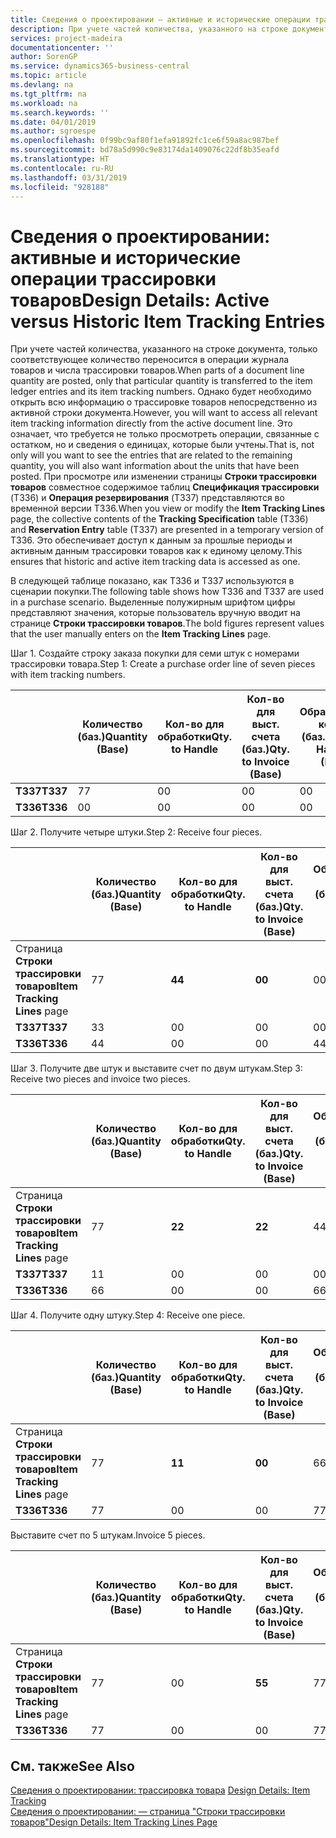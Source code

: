 ```yaml
---
title: Сведения о проектировании — активные и исторические операции трассировки товаров | Документы Майкрософт
description: При учете частей количества, указанного на строке документа, только соответствующее количество переносится в операции журнала товаров и числа трассировки товаров. Однако будет необходимо открыть всю информацию о трассировке товаров непосредственно из активной строки документа. Это означает, что требуется не только просмотреть операции, связанные с остатком, но и сведения о единицах, которые были учтены. При просмотре или изменении страницы **Строки трассировки товаров** совместное содержимое таблиц **Спецификация трассировки** (T336) и **Операция резервирования** (T337) представляются во временной версии T336. Это обеспечивает доступ к данным за прошлые периоды и активным данным трассировки товаров как к единому целому.
services: project-madeira
documentationcenter: ''
author: SorenGP
ms.service: dynamics365-business-central
ms.topic: article
ms.devlang: na
ms.tgt_pltfrm: na
ms.workload: na
ms.search.keywords: ''
ms.date: 04/01/2019
ms.author: sgroespe
ms.openlocfilehash: 0f99bc9af80f1efa91892fc1ce6f59a8ac987bef
ms.sourcegitcommit: bd78a5d990c9e83174da1409076c22df8b35eafd
ms.translationtype: HT
ms.contentlocale: ru-RU
ms.lasthandoff: 03/31/2019
ms.locfileid: "928188"
---
```

# <a name="design-details-active-versus-historic-item-tracking-entries"></a><span data-ttu-id="65210-107">Сведения о проектировании: активные и исторические операции трассировки товаров</span><span class="sxs-lookup"><span data-stu-id="65210-107">Design Details: Active versus Historic Item Tracking Entries</span></span>
<span data-ttu-id="65210-108">При учете частей количества, указанного на строке документа, только соответствующее количество переносится в операции журнала товаров и числа трассировки товаров.</span><span class="sxs-lookup"><span data-stu-id="65210-108">When parts of a document line quantity are posted, only that particular quantity is transferred to the item ledger entries and its item tracking numbers.</span></span> <span data-ttu-id="65210-109">Однако будет необходимо открыть всю информацию о трассировке товаров непосредственно из активной строки документа.</span><span class="sxs-lookup"><span data-stu-id="65210-109">However, you will want to access all relevant item tracking information directly from the active document line.</span></span> <span data-ttu-id="65210-110">Это означает, что требуется не только просмотреть операции, связанные с остатком, но и сведения о единицах, которые были учтены.</span><span class="sxs-lookup"><span data-stu-id="65210-110">That is, not only will you want to see the entries that are related to the remaining quantity, you will also want information about the units that have been posted.</span></span> <span data-ttu-id="65210-111">При просмотре или изменении страницы **Строки трассировки товаров** совместное содержимое таблиц **Спецификация трассировки** (T336) и **Операция резервирования** (T337) представляются во временной версии T336.</span><span class="sxs-lookup"><span data-stu-id="65210-111">When you view or modify the **Item Tracking Lines** page, the collective contents of the **Tracking Specification** table (T336) and **Reservation Entry** table (T337) are presented in a temporary version of T336.</span></span> <span data-ttu-id="65210-112">Это обеспечивает доступ к данным за прошлые периоды и активным данным трассировки товаров как к единому целому.</span><span class="sxs-lookup"><span data-stu-id="65210-112">This ensures that historic and active item tracking data is accessed as one.</span></span>  

 <span data-ttu-id="65210-113">В следующей таблице показано, как T336 и T337 используются в сценарии покупки.</span><span class="sxs-lookup"><span data-stu-id="65210-113">The following table shows how T336 and T337 are used in a purchase scenario.</span></span> <span data-ttu-id="65210-114">Выделенные полужирным шрифтом цифры представляют значения, которые пользователь вручную вводит на странице **Строки трассировки товаров**.</span><span class="sxs-lookup"><span data-stu-id="65210-114">The bold figures represent values that the user manually enters on the **Item Tracking Lines** page.</span></span>  

 <span data-ttu-id="65210-115">Шаг 1. Создайте строку заказа покупки для семи штук с номерами трассировки товара.</span><span class="sxs-lookup"><span data-stu-id="65210-115">Step 1: Create a purchase order line of seven pieces with item tracking numbers.</span></span>  

||<span data-ttu-id="65210-116">**Количество (баз.)**</span><span class="sxs-lookup"><span data-stu-id="65210-116">**Quantity (Base)**</span></span>|<span data-ttu-id="65210-117">**Кол-во для обработки**</span><span class="sxs-lookup"><span data-stu-id="65210-117">**Qty. to Handle**</span></span>|<span data-ttu-id="65210-118">**Кол-во для выст. счета (баз.)**</span><span class="sxs-lookup"><span data-stu-id="65210-118">**Qty. to Invoice (Base)**</span></span>|<span data-ttu-id="65210-119">**Обработанное кол-во (баз.)**</span><span class="sxs-lookup"><span data-stu-id="65210-119">**Quantity Handled (Base)**</span></span>|<span data-ttu-id="65210-120">**Кол-во по выст. счетам (баз.)**</span><span class="sxs-lookup"><span data-stu-id="65210-120">**Quantity Invoiced (Base)**</span></span>|  
|-|----------------------------------------------|--------------------------------------------|------------------------------------------------------|-------------------------------------------------------|--------------------------------------------------------|  
|<span data-ttu-id="65210-121">**T337**</span><span class="sxs-lookup"><span data-stu-id="65210-121">**T337**</span></span>|<span data-ttu-id="65210-122">7</span><span class="sxs-lookup"><span data-stu-id="65210-122">7</span></span>|<span data-ttu-id="65210-123">0</span><span class="sxs-lookup"><span data-stu-id="65210-123">0</span></span>|<span data-ttu-id="65210-124">0</span><span class="sxs-lookup"><span data-stu-id="65210-124">0</span></span>|<span data-ttu-id="65210-125">0</span><span class="sxs-lookup"><span data-stu-id="65210-125">0</span></span>|<span data-ttu-id="65210-126">0</span><span class="sxs-lookup"><span data-stu-id="65210-126">0</span></span>|  
|<span data-ttu-id="65210-127">**T336**</span><span class="sxs-lookup"><span data-stu-id="65210-127">**T336**</span></span>|<span data-ttu-id="65210-128">0</span><span class="sxs-lookup"><span data-stu-id="65210-128">0</span></span>|<span data-ttu-id="65210-129">0</span><span class="sxs-lookup"><span data-stu-id="65210-129">0</span></span>|<span data-ttu-id="65210-130">0</span><span class="sxs-lookup"><span data-stu-id="65210-130">0</span></span>|<span data-ttu-id="65210-131">0</span><span class="sxs-lookup"><span data-stu-id="65210-131">0</span></span>|<span data-ttu-id="65210-132">0</span><span class="sxs-lookup"><span data-stu-id="65210-132">0</span></span>|  

 <span data-ttu-id="65210-133">Шаг 2. Получите четыре штуки.</span><span class="sxs-lookup"><span data-stu-id="65210-133">Step 2: Receive four pieces.</span></span>  

||<span data-ttu-id="65210-134">**Количество (баз.)**</span><span class="sxs-lookup"><span data-stu-id="65210-134">**Quantity (Base)**</span></span>|<span data-ttu-id="65210-135">**Кол-во для обработки**</span><span class="sxs-lookup"><span data-stu-id="65210-135">**Qty. to Handle**</span></span>|<span data-ttu-id="65210-136">**Кол-во для выст. счета (баз.)**</span><span class="sxs-lookup"><span data-stu-id="65210-136">**Qty. to Invoice (Base)**</span></span>|<span data-ttu-id="65210-137">**Обработанное кол-во (баз.)**</span><span class="sxs-lookup"><span data-stu-id="65210-137">**Quantity Handled (Base)**</span></span>|<span data-ttu-id="65210-138">**Кол-во по выст. счетам (баз.)**</span><span class="sxs-lookup"><span data-stu-id="65210-138">**Quantity Invoiced (Base)**</span></span>|  
|-|----------------------------------------------|--------------------------------------------|------------------------------------------------------|-------------------------------------------------------|--------------------------------------------------------|  
|<span data-ttu-id="65210-139">Страница **Строки трассировки товаров**</span><span class="sxs-lookup"><span data-stu-id="65210-139">**Item Tracking Lines** page</span></span>|<span data-ttu-id="65210-140">7</span><span class="sxs-lookup"><span data-stu-id="65210-140">7</span></span>|<span data-ttu-id="65210-141">**4**</span><span class="sxs-lookup"><span data-stu-id="65210-141">**4**</span></span>|<span data-ttu-id="65210-142">**0**</span><span class="sxs-lookup"><span data-stu-id="65210-142">**0**</span></span>|<span data-ttu-id="65210-143">0</span><span class="sxs-lookup"><span data-stu-id="65210-143">0</span></span>|<span data-ttu-id="65210-144">0</span><span class="sxs-lookup"><span data-stu-id="65210-144">0</span></span>|  
|<span data-ttu-id="65210-145">**T337**</span><span class="sxs-lookup"><span data-stu-id="65210-145">**T337**</span></span>|<span data-ttu-id="65210-146">3</span><span class="sxs-lookup"><span data-stu-id="65210-146">3</span></span>|<span data-ttu-id="65210-147">0</span><span class="sxs-lookup"><span data-stu-id="65210-147">0</span></span>|<span data-ttu-id="65210-148">0</span><span class="sxs-lookup"><span data-stu-id="65210-148">0</span></span>|<span data-ttu-id="65210-149">0</span><span class="sxs-lookup"><span data-stu-id="65210-149">0</span></span>|<span data-ttu-id="65210-150">0</span><span class="sxs-lookup"><span data-stu-id="65210-150">0</span></span>|  
|<span data-ttu-id="65210-151">**T336**</span><span class="sxs-lookup"><span data-stu-id="65210-151">**T336**</span></span>|<span data-ttu-id="65210-152">4</span><span class="sxs-lookup"><span data-stu-id="65210-152">4</span></span>|<span data-ttu-id="65210-153">0</span><span class="sxs-lookup"><span data-stu-id="65210-153">0</span></span>|<span data-ttu-id="65210-154">0</span><span class="sxs-lookup"><span data-stu-id="65210-154">0</span></span>|<span data-ttu-id="65210-155">4</span><span class="sxs-lookup"><span data-stu-id="65210-155">4</span></span>|<span data-ttu-id="65210-156">0</span><span class="sxs-lookup"><span data-stu-id="65210-156">0</span></span>|  

 <span data-ttu-id="65210-157">Шаг 3. Получите две штук и выставите счет по двум штукам.</span><span class="sxs-lookup"><span data-stu-id="65210-157">Step 3: Receive two pieces and invoice two pieces.</span></span>  

||<span data-ttu-id="65210-158">**Количество (баз.)**</span><span class="sxs-lookup"><span data-stu-id="65210-158">**Quantity (Base)**</span></span>|<span data-ttu-id="65210-159">**Кол-во для обработки**</span><span class="sxs-lookup"><span data-stu-id="65210-159">**Qty. to Handle**</span></span>|<span data-ttu-id="65210-160">**Кол-во для выст. счета (баз.)**</span><span class="sxs-lookup"><span data-stu-id="65210-160">**Qty. to Invoice (Base)**</span></span>|<span data-ttu-id="65210-161">**Обработанное кол-во (баз.)**</span><span class="sxs-lookup"><span data-stu-id="65210-161">**Quantity Handled (Base)**</span></span>|<span data-ttu-id="65210-162">**Кол-во по выст. счетам (баз.)**</span><span class="sxs-lookup"><span data-stu-id="65210-162">**Quantity Invoiced (Base)**</span></span>|  
|-|----------------------------------------------|--------------------------------------------|------------------------------------------------------|-------------------------------------------------------|--------------------------------------------------------|  
|<span data-ttu-id="65210-163">Страница **Строки трассировки товаров**</span><span class="sxs-lookup"><span data-stu-id="65210-163">**Item Tracking Lines** page</span></span>|<span data-ttu-id="65210-164">7</span><span class="sxs-lookup"><span data-stu-id="65210-164">7</span></span>|<span data-ttu-id="65210-165">**2**</span><span class="sxs-lookup"><span data-stu-id="65210-165">**2**</span></span>|<span data-ttu-id="65210-166">**2**</span><span class="sxs-lookup"><span data-stu-id="65210-166">**2**</span></span>|<span data-ttu-id="65210-167">4</span><span class="sxs-lookup"><span data-stu-id="65210-167">4</span></span>|<span data-ttu-id="65210-168">0</span><span class="sxs-lookup"><span data-stu-id="65210-168">0</span></span>|  
|<span data-ttu-id="65210-169">**T337**</span><span class="sxs-lookup"><span data-stu-id="65210-169">**T337**</span></span>|<span data-ttu-id="65210-170">1</span><span class="sxs-lookup"><span data-stu-id="65210-170">1</span></span>|<span data-ttu-id="65210-171">0</span><span class="sxs-lookup"><span data-stu-id="65210-171">0</span></span>|<span data-ttu-id="65210-172">0</span><span class="sxs-lookup"><span data-stu-id="65210-172">0</span></span>|<span data-ttu-id="65210-173">0</span><span class="sxs-lookup"><span data-stu-id="65210-173">0</span></span>|<span data-ttu-id="65210-174">0</span><span class="sxs-lookup"><span data-stu-id="65210-174">0</span></span>|  
|<span data-ttu-id="65210-175">**T336**</span><span class="sxs-lookup"><span data-stu-id="65210-175">**T336**</span></span>|<span data-ttu-id="65210-176">6</span><span class="sxs-lookup"><span data-stu-id="65210-176">6</span></span>|<span data-ttu-id="65210-177">0</span><span class="sxs-lookup"><span data-stu-id="65210-177">0</span></span>|<span data-ttu-id="65210-178">0</span><span class="sxs-lookup"><span data-stu-id="65210-178">0</span></span>|<span data-ttu-id="65210-179">6</span><span class="sxs-lookup"><span data-stu-id="65210-179">6</span></span>|<span data-ttu-id="65210-180">2</span><span class="sxs-lookup"><span data-stu-id="65210-180">2</span></span>|  

 <span data-ttu-id="65210-181">Шаг 4. Получите одну штуку.</span><span class="sxs-lookup"><span data-stu-id="65210-181">Step 4: Receive one piece.</span></span>  

||<span data-ttu-id="65210-182">**Количество (баз.)**</span><span class="sxs-lookup"><span data-stu-id="65210-182">**Quantity (Base)**</span></span>|<span data-ttu-id="65210-183">**Кол-во для обработки**</span><span class="sxs-lookup"><span data-stu-id="65210-183">**Qty. to Handle**</span></span>|<span data-ttu-id="65210-184">**Кол-во для выст. счета (баз.)**</span><span class="sxs-lookup"><span data-stu-id="65210-184">**Qty. to Invoice (Base)**</span></span>|<span data-ttu-id="65210-185">**Обработанное кол-во (баз.)**</span><span class="sxs-lookup"><span data-stu-id="65210-185">**Quantity Handled (Base)**</span></span>|<span data-ttu-id="65210-186">**Кол-во по выст. счетам (баз.)**</span><span class="sxs-lookup"><span data-stu-id="65210-186">**Quantity Invoiced (Base)**</span></span>|  
|-|----------------------------------------------|--------------------------------------------|------------------------------------------------------|-------------------------------------------------------|--------------------------------------------------------|  
|<span data-ttu-id="65210-187">Страница **Строки трассировки товаров**</span><span class="sxs-lookup"><span data-stu-id="65210-187">**Item Tracking Lines** page</span></span>|<span data-ttu-id="65210-188">7</span><span class="sxs-lookup"><span data-stu-id="65210-188">7</span></span>|<span data-ttu-id="65210-189">**1**</span><span class="sxs-lookup"><span data-stu-id="65210-189">**1**</span></span>|<span data-ttu-id="65210-190">**0**</span><span class="sxs-lookup"><span data-stu-id="65210-190">**0**</span></span>|<span data-ttu-id="65210-191">6</span><span class="sxs-lookup"><span data-stu-id="65210-191">6</span></span>|<span data-ttu-id="65210-192">2</span><span class="sxs-lookup"><span data-stu-id="65210-192">2</span></span>|  
|<span data-ttu-id="65210-193">**T336**</span><span class="sxs-lookup"><span data-stu-id="65210-193">**T336**</span></span>|<span data-ttu-id="65210-194">7</span><span class="sxs-lookup"><span data-stu-id="65210-194">7</span></span>|<span data-ttu-id="65210-195">0</span><span class="sxs-lookup"><span data-stu-id="65210-195">0</span></span>|<span data-ttu-id="65210-196">0</span><span class="sxs-lookup"><span data-stu-id="65210-196">0</span></span>|<span data-ttu-id="65210-197">7</span><span class="sxs-lookup"><span data-stu-id="65210-197">7</span></span>|<span data-ttu-id="65210-198">2</span><span class="sxs-lookup"><span data-stu-id="65210-198">2</span></span>|  

 <span data-ttu-id="65210-199">Выставите счет по 5 штукам.</span><span class="sxs-lookup"><span data-stu-id="65210-199">Invoice 5 pieces.</span></span>  

||<span data-ttu-id="65210-200">**Количество (баз.)**</span><span class="sxs-lookup"><span data-stu-id="65210-200">**Quantity (Base)**</span></span>|<span data-ttu-id="65210-201">**Кол-во для обработки**</span><span class="sxs-lookup"><span data-stu-id="65210-201">**Qty. to Handle**</span></span>|<span data-ttu-id="65210-202">**Кол-во для выст. счета (баз.)**</span><span class="sxs-lookup"><span data-stu-id="65210-202">**Qty. to Invoice (Base)**</span></span>|<span data-ttu-id="65210-203">**Обработанное кол-во (баз.)**</span><span class="sxs-lookup"><span data-stu-id="65210-203">**Quantity Handled (Base)**</span></span>|<span data-ttu-id="65210-204">**Кол-во по выст. счетам (баз.)**</span><span class="sxs-lookup"><span data-stu-id="65210-204">**Quantity Invoiced (Base)**</span></span>|  
|-|----------------------------------------------|--------------------------------------------|------------------------------------------------------|-------------------------------------------------------|--------------------------------------------------------|  
|<span data-ttu-id="65210-205">Страница **Строки трассировки товаров**</span><span class="sxs-lookup"><span data-stu-id="65210-205">**Item Tracking Lines** page</span></span>|<span data-ttu-id="65210-206">7</span><span class="sxs-lookup"><span data-stu-id="65210-206">7</span></span>|<span data-ttu-id="65210-207">0</span><span class="sxs-lookup"><span data-stu-id="65210-207">0</span></span>|<span data-ttu-id="65210-208">**5**</span><span class="sxs-lookup"><span data-stu-id="65210-208">**5**</span></span>|<span data-ttu-id="65210-209">7</span><span class="sxs-lookup"><span data-stu-id="65210-209">7</span></span>|<span data-ttu-id="65210-210">2</span><span class="sxs-lookup"><span data-stu-id="65210-210">2</span></span>|  
|<span data-ttu-id="65210-211">**T336**</span><span class="sxs-lookup"><span data-stu-id="65210-211">**T336**</span></span>|<span data-ttu-id="65210-212">7</span><span class="sxs-lookup"><span data-stu-id="65210-212">7</span></span>|<span data-ttu-id="65210-213">0</span><span class="sxs-lookup"><span data-stu-id="65210-213">0</span></span>|<span data-ttu-id="65210-214">0</span><span class="sxs-lookup"><span data-stu-id="65210-214">0</span></span>|<span data-ttu-id="65210-215">7</span><span class="sxs-lookup"><span data-stu-id="65210-215">7</span></span>|<span data-ttu-id="65210-216">7</span><span class="sxs-lookup"><span data-stu-id="65210-216">7</span></span>|  

## <a name="see-also"></a><span data-ttu-id="65210-217">См. также</span><span class="sxs-lookup"><span data-stu-id="65210-217">See Also</span></span>  
 <span data-ttu-id="65210-218">[Сведения о проектировании: трассировка товара](design-details-item-tracking.md) </span><span class="sxs-lookup"><span data-stu-id="65210-218">[Design Details: Item Tracking](design-details-item-tracking.md) </span></span>  
 [<span data-ttu-id="65210-219">Сведения о проектировании: — страница "Строки трассировки товаров"</span><span class="sxs-lookup"><span data-stu-id="65210-219">Design Details: Item Tracking Lines Page</span></span>](design-details-item-tracking-lines-window.md)
